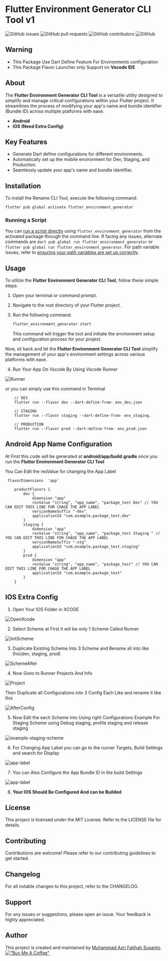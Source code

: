 # Flutter Environment Generator CLI Tool v1

![GitHub issues](https://img.shields.io/github/issues/muhAzri/flutter_environment_generator)
![GitHub pull requests](https://img.shields.io/github/issues-pr/muhAzri/flutter_environment_generator)
![GitHub contributors](https://img.shields.io/github/contributors/muhAzri/flutter_environment_generator)
![GitHub](https://img.shields.io/github/license/muhAzri/flutter_environment_generator)



## Warning

- This Package Use Dart Define Feature For Environments configuration
- This Package Flavor Launcher only Support on **Vscode IDE**

## About

The **Flutter Environment Generator CLI Tool** is a versatile utility designed to simplify and manage critical configurations within your Flutter project. It streamlines the process of modifying your app's name and bundle identifier (Bundle ID) across multiple platforms with ease.

- **Android**
- **IOS (Need Extra Config)**

## Key Features

- Generate Dart define configurations for different environments.
- Automatically set up the mobile environment for Dev, Staging, and Production.
- Seamlessly update your app's name and bundle identifier.

## Installation

To install the Rename CLI Tool, execute the following command:

```sh
flutter pub global activate flutter_environment_generator
```

### Running a Script

You can [run a script directly](https://dart.dev/tools/pub/cmd/pub-global#running-a-script-from-your-path) using `flutter_environment_generator` from the activated package through the command line. If facing any issues, alternate commands are `dart pub global run flutter_environment_generator` or `flutter pub global run flutter_environment_generator`. For path variable issues, refer to [ensuring your path variables are set up correctly](https://dart.dev/tools/pub/glossary#system-cache).

## Usage

To utilize the **Flutter Environment Generator CLI Tool**, follow these simple steps:

1. Open your terminal or command prompt.

2. Navigate to the root directory of your Flutter project.

3. Run the following command:

    ```sh
    flutter_environment_generator start
    ```

   This command will trigger the tool and initiate the environment setup and configuration process for your project.

Now, sit back and let the **Flutter Environment Generator CLI Tool** simplify the management of your app's environment settings across various platforms with ease.

4. Run Your App On Vscode By Using Vscode Runner

![Runner](https://github.com/muhAzri/flutter_environment_generator/blob/main/screenshoots/vscode%20runner.png?raw=true)

or you can simply use this command in Terminal 

```
    // DEV
    flutter run --flavor dev --dart-define-from- env_dev.json

    // STAGING
    flutter run --flavor staging --dart-define-from- env_staging.
    
    // PRODUCTION
    flutter run --flavor prod --dart-define-from- env_prod.json
```

   

## Android App Name Configuration

At First this code will be generated at **android/app/build.gradle** once you run the **Flutter Environment Generator CLI Tool**

You Can Edit the resValue for changing the App Label

```
 flavorDimensions  'app'

    productFlavors {
        dev {
            dimension "app"
            resValue "string", "app_name", "package_test Dev" // YOU CAN EDIT THIS LINE FOR CHAGE THE APP LABEL
            versionNameSuffix "-dev"
            applicationId "com.example.package_test.dev"
        }
        staging {
            dimension "app"
            resValue "string", "app_name", "package_test Staging " // YOU CAN EDIT THIS LINE FOR CHAGE THE APP LABEL
            versionNameSuffix "-stg"
            applicationId "com.example.package_test.staging"
        }
        prod {
            dimension "app"
            resValue "string", "app_name", "package_test" // YOU CAN EDIT THIS LINE FOR CHAGE THE APP LABEL
            applicationId "com.example.package_test"
        }
    }
```

## IOS Extra Config
1. Open Your IOS Folder in XCODE

![OpenXcode](https://github.com/muhAzri/flutter_environment_generator/raw/main/screenshoots/open-xcode.png)

2. Select Scheme at First it will be only 1 Scheme Called Runner

![InitScheme](https://github.com/muhAzri/flutter_environment_generator/raw/main/screenshoots/scheme-first.png)

3. Duplicate Existing Scheme Into 3 Scheme and Rename all into like this(dev, staging, prod)

![SchemeAfter](https://github.com/muhAzri/flutter_environment_generator/raw/main/screenshoots/scheme-after.png)

4. Now Goes to Runner Projects And Info

![Project](https://github.com/muhAzri/flutter_environment_generator/blob/main/screenshoots/info-project.png?raw=true)

Then Duplicate all Configurations into 3 Config Each Like and rename it like this

 ![AfterConfig](https://github.com/muhAzri/flutter_environment_generator/raw/main/screenshoots/config-after.png)

5. Now Edit the each Scheme into Using right Configurations
Example For Staging Scheme using Debug staging, profile staging and release staging

![example-staging-scheme](https://github.com/muhAzri/flutter_environment_generator/raw/main/screenshoots/staging-example.png)

6. For Changing App Label you can go to the runner Targets, Build Settings and search for Display 

![app-label](https://github.com/muhAzri/flutter_environment_generator/raw/main/screenshoots/app-label.png)

7. You can Also Configure the App Bundle ID in the build Settings

![app-label](https://github.com/muhAzri/flutter_environment_generator/raw/main/screenshoots/bundle_id.png)

8. **Your IOS Should Be Configured And can be Builded**



## License

This project is licensed under the MIT License. Refer to the LICENSE file for details.

## Contributing

Contributions are welcome! Please refer to our contributing guidelines to get started.

## Changelog

For all notable changes to this project, refer to the CHANGELOG.

## Support

For any issues or suggestions, please open an issue. Your feedback is highly appreciated.

## Author

This project is created and maintained by [Muhammad Azri Fatihah Susanto](https://github.com/muhAzri).
[!["Buy Me A Coffee"](https://www.buymeacoffee.com/assets/img/custom_images/orange_img.png)](https://www.buymeacoffee.com/muhaazri)
